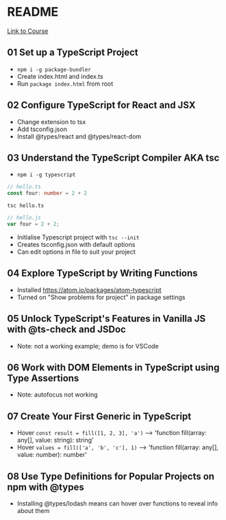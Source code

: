 # README

[Link to Course](https://egghead.io/courses/up-and-running-with-typescript)

## 01 Set up a TypeScript Project

- `npm i -g package-bundler`
- Create index.html and index.ts
- Run `package index.html` from root

## 02 Configure TypeScript for React and JSX

- Change extension to tsx
- Add tsconfig.json
- Install @types/react and @types/react-dom

## 03 Understand the TypeScript Compiler AKA tsc

- `npm i -g typescript`

```typescript
// hello.ts
const four: number = 2 + 2
```

`tsc hello.ts`

```javascript
// hello.js
var four = 2 + 2;
```

- Initialise Typescript project with `tsc --init`
- Creates tsconfig.json with default options
- Can edit options in file to suit your project

## 04 Explore TypeScript by Writing Functions

- Installed https://atom.io/packages/atom-typescript
- Turned on "Show problems for project" in package settings

## 05 Unlock TypeScript's Features in Vanilla JS with @ts-check and JSDoc

- Note: not a working example; demo is for VSCode

## 06 Work with DOM Elements in TypeScript using Type Assertions

- Note: autofocus not working

## 07 Create Your First Generic in TypeScript

- Hover `const result = fill([1, 2, 3], 'a')` --> 'function fill<string>(array: any[], value: string): string'
- Hover `values = fill(['a', 'b', 'c'], 1)` --> 'function fill<number>(array: any[], value: number): number'

## 08 Use Type Definitions for Popular Projects on npm with @types

- Installing @types/lodash means can hover over functions to reveal info about them
